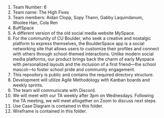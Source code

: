 1. Team Number: 6 
2. Team name: The High Fives
3. Team members: Aidan Clopp, Sopy Thann, Gabby Laquindanum, Woolee Han, Cola Ren
4. BuffSpace 
5. A different version of the old social media website MySpace. 
6. For the community of CU Boulder, who seek a creative and nostalgic platform to express themselves, the BoulderSpace app is a social networking site that allows users to customize their profiles and connect with others through school-themed interactions. Unlike modern social media platforms, our product brings back the charm of early Myspace with personalized layouts and the inclusion of a first friend—the school mascot—to foster school pride and community engagement.
7. This repository is public and contains the required directory structure.
8. Development will utilize Agile Methodology with Kanban boards and weekly sprints.
9. The team will communicate with Discord.
10. We will meet with our TA weekly after 3pm on Wednesdays. Following the TA meeting, we will meet altogether on Zoom to discuss next steps.
11. Use Case Diagram is contained in this folder.
12. Wireframe is contained in this folder.